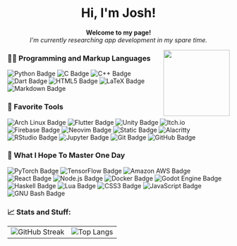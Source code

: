 <h1 align="center">Hi, I'm Josh!</h1>

<p align="center">
  <b>Welcome to my page!</b><br>
  <i>I'm currently researching app development in my spare time.</i>
</p>

<img align='right' src='https://media.giphy.com/media/bcKmIWkUMCjVm/giphy.gif' width='150"'>

### 👨‍💻 Programming and Markup Languages
![Python Badge](https://img.shields.io/badge/Python-3776AB?logo=python&logoColor=fff&style=flat-square)
![C Badge](https://img.shields.io/badge/C-A8B9CC?logo=c&logoColor=fff&style=flat-square)
![C++ Badge](https://img.shields.io/badge/C%2B%2B-00599C?logo=cplusplus&logoColor=fff&style=flat-square)
![Dart Badge](https://img.shields.io/badge/Dart-0175C2?logo=dart&logoColor=fff&style=flat-square)
![HTML5 Badge](https://img.shields.io/badge/HTML5-E34F26?logo=html5&logoColor=fff&style=flat-square)
![LaTeX Badge](https://img.shields.io/badge/LaTeX-008080?logo=latex&logoColor=fff&style=flat-square)
![Markdown Badge](https://img.shields.io/badge/Markdown-000?logo=markdown&logoColor=fff&style=flat-square)

### 🔧 Favorite Tools
![Arch Linux Badge](https://img.shields.io/badge/Arch%20Linux-1793D1?logo=archlinux&logoColor=fff&style=flat-square)
![Flutter Badge](https://img.shields.io/badge/Flutter-02569B?logo=flutter&logoColor=fff&style=flat-square)
![Unity Badge](https://img.shields.io/badge/Unity-FFF?logo=unity&logoColor=000&style=flat-square)
![Itch.io](https://img.shields.io/badge/Itch.io-FA5C5C?style=flat-square&logo=itchdotio&logoColor=white)
![Firebase Badge](https://img.shields.io/badge/Firebase-FFCA28?logo=firebase&logoColor=000&style=flat-square)
![Neovim Badge](https://img.shields.io/badge/Neovim-57A143?logo=neovim&logoColor=fff&style=flat-square)
![Static Badge](https://img.shields.io/badge/TMUX-white?style=flat-square&logo=tmux)
![Alacritty](https://img.shields.io/badge/alacritty-F46D01?style=flat-square&logo=alacritty&logoColor=white)
![RStudio Badge](https://img.shields.io/badge/RStudio-75AADB?style=flat-square&logo=RStudio&logoColor=white)
![Jupyter Badge](https://img.shields.io/badge/Jupyter-F37626?logo=jupyter&logoColor=fff&style=flat-square)
![Git Badge](https://img.shields.io/badge/Git-F05032?logo=git&logoColor=fff&style=flat-square)
![GitHub Badge](https://img.shields.io/badge/GitHub-181717?logo=github&logoColor=fff&style=flat-square)

### 🧠 What I Hope To Master One Day
![PyTorch Badge](https://img.shields.io/badge/PyTorch-EE4C2C?logo=pytorch&logoColor=fff&style=flat-square)
![TensorFlow Badge](https://img.shields.io/badge/TensorFlow-FF6F00?logo=tensorflow&logoColor=fff&style=flat-square)
![Amazon AWS Badge](https://img.shields.io/badge/Amazon%20AWS-232F3E?logo=amazonaws&logoColor=fff&style=flat-square)
![React Badge](https://img.shields.io/badge/React-61DAFB?logo=react&logoColor=000&style=flat-square)
![Node.js Badge](https://img.shields.io/badge/Node.js-393?logo=nodedotjs&logoColor=fff&style=flat-square)
![Docker Badge](https://img.shields.io/badge/Docker-2496ED?logo=docker&logoColor=fff&style=flat-square)
![Godot Engine Badge](https://img.shields.io/badge/Godot%20Engine-478CBF?logo=godotengine&logoColor=fff&style=flat-square)
![Haskell Badge](https://img.shields.io/badge/Haskell-5D4F85?logo=haskell&logoColor=fff&style=flat-square)
![Lua Badge](https://img.shields.io/badge/Lua-2C2D72?logo=lua&logoColor=fff&style=flat-square)
![CSS3 Badge](https://img.shields.io/badge/CSS3-1572B6?logo=css3&logoColor=fff&style=flat-square)
![JavaScript Badge](https://img.shields.io/badge/JavaScript-F7DF1E?logo=javascript&logoColor=000&style=flat-square)
![GNU Bash Badge](https://img.shields.io/badge/GNU%20Bash-4EAA25?logo=gnubash&logoColor=fff&style=flat-square)

### 📈 Stats and Stuff:
<table>
  <tr>
    <td><img src="https://github-readme-streak-stats.herokuapp.com?user=JoshuaMarkle&hide_border=true&border_radius=20&card_width=500" alt="GitHub Streak"></td>
    <td><img src="https://github-readme-stats.vercel.app/api/top-langs/?username=JoshuaMarkle&layout=donut&hide_border=true&title_color=FB8C00" alt="Top Langs"></td>
  </tr>
</table>
